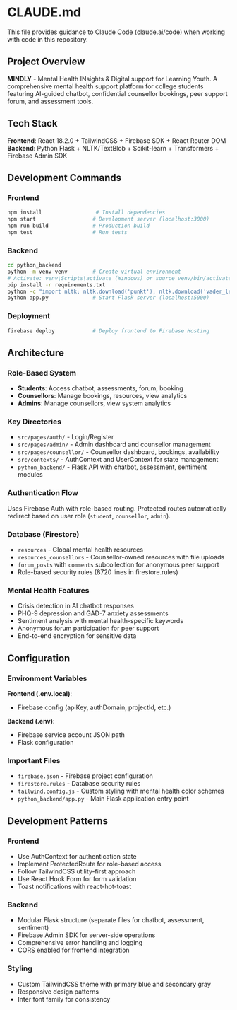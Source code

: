 # CLAUDE.md

This file provides guidance to Claude Code (claude.ai/code) when working with code in this repository.

## Project Overview

**MINDLY** - Mental Health INsights & Digital support for Learning Youth. A comprehensive mental health support platform for college students featuring AI-guided chatbot, confidential counsellor bookings, peer support forum, and assessment tools.

## Tech Stack

**Frontend**: React 18.2.0 + TailwindCSS + Firebase SDK + React Router DOM
**Backend**: Python Flask + NLTK/TextBlob + Scikit-learn + Transformers + Firebase Admin SDK

## Development Commands

### Frontend
```bash
npm install                 # Install dependencies
npm start                  # Development server (localhost:3000)
npm run build              # Production build
npm test                   # Run tests
```

### Backend
```bash
cd python_backend
python -m venv venv        # Create virtual environment
# Activate: venv\Scripts\activate (Windows) or source venv/bin/activate (Unix)
pip install -r requirements.txt
python -c "import nltk; nltk.download('punkt'); nltk.download('vader_lexicon')"
python app.py              # Start Flask server (localhost:5000)
```

### Deployment
```bash
firebase deploy            # Deploy frontend to Firebase Hosting
```

## Architecture

### Role-Based System
- **Students**: Access chatbot, assessments, forum, booking
- **Counsellors**: Manage bookings, resources, view analytics
- **Admins**: Manage counsellors, view system analytics

### Key Directories
- `src/pages/auth/` - Login/Register
- `src/pages/admin/` - Admin dashboard and counsellor management
- `src/pages/counsellor/` - Counsellor dashboard, bookings, availability
- `src/contexts/` - AuthContext and UserContext for state management
- `python_backend/` - Flask API with chatbot, assessment, sentiment modules

### Authentication Flow
Uses Firebase Auth with role-based routing. Protected routes automatically redirect based on user role (`student`, `counsellor`, `admin`).

### Database (Firestore)
- `resources` - Global mental health resources
- `resources_counsellors` - Counsellor-owned resources with file uploads
- `forum_posts` with `comments` subcollection for anonymous peer support
- Role-based security rules (8720 lines in firestore.rules)

### Mental Health Features
- Crisis detection in AI chatbot responses
- PHQ-9 depression and GAD-7 anxiety assessments
- Sentiment analysis with mental health-specific keywords
- Anonymous forum participation for peer support
- End-to-end encryption for sensitive data

## Configuration

### Environment Variables
**Frontend (.env.local)**:
- Firebase config (apiKey, authDomain, projectId, etc.)

**Backend (.env)**:
- Firebase service account JSON path
- Flask configuration

### Important Files
- `firebase.json` - Firebase project configuration
- `firestore.rules` - Database security rules
- `tailwind.config.js` - Custom styling with mental health color schemes
- `python_backend/app.py` - Main Flask application entry point

## Development Patterns

### Frontend
- Use AuthContext for authentication state
- Implement ProtectedRoute for role-based access
- Follow TailwindCSS utility-first approach
- Use React Hook Form for form validation
- Toast notifications with react-hot-toast

### Backend
- Modular Flask structure (separate files for chatbot, assessment, sentiment)
- Firebase Admin SDK for server-side operations
- Comprehensive error handling and logging
- CORS enabled for frontend integration

### Styling
- Custom TailwindCSS theme with primary blue and secondary gray
- Responsive design patterns
- Inter font family for consistency